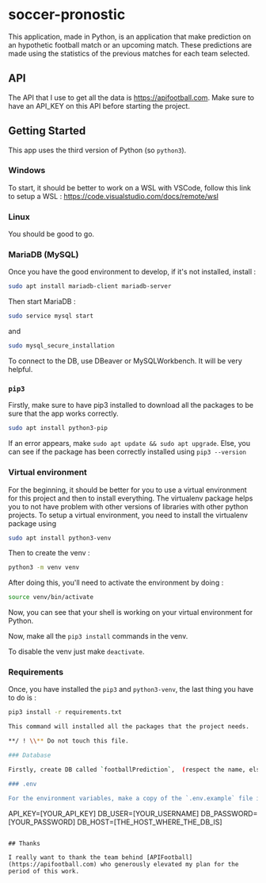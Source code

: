 # soccer-pronostic

This application, made in Python, is an application that make prediction on an hypothetic football match or an upcoming match. These predictions are made using the statistics of the previous matches for each team selected. 

## API

The API that I use to get all the data is https://apifootball.com. Make sure to have an API_KEY on this API before starting the project.

## Getting Started
This app uses the third version of Python (so `python3`).

### Windows 
To start, it should be better to work on a WSL with VSCode, follow this link to setup a WSL : https://code.visualstudio.com/docs/remote/wsl
### Linux
You should be good to go.

### MariaDB (MySQL)
Once you have the good environment to develop, if it's not installed, install :
```bash
sudo apt install mariadb-client mariadb-server
```
Then start MariaDB :
```bash
sudo service mysql start
```
and 
```bash
sudo mysql_secure_installation
```

To connect to the DB, use DBeaver or MySQLWorkbench. It will be very helpful.

### `pip3`

Firstly, make sure to have pip3 installed to download all the packages to be sure that the app works correctly.
```bash
sudo apt install python3-pip
```
If an error appears, make `sudo apt update && sudo apt upgrade`. Else, you can see if the package has been correctly installed using `pip3 --version`

### Virtual environment

For the beginning, it should be better for you to use a virtual environment for this project and then to install everything.
The virtualenv package helps you to not have problem with other versions of libraries with other python projects.
To setup a virtual environment, you need to install the virtualenv package using
```bash
sudo apt install python3-venv
```
Then to create the venv :
```bash
python3 -m venv venv
```
After doing this, you'll need to activate the environment by doing :
```bash
source venv/bin/activate
```
Now, you can see that your shell is working on your virtual environment for Python. 

Now, make all the `pip3 install` commands in the venv.

To disable the venv just make `deactivate`.

### Requirements

Once, you have installed the `pip3` and `python3-venv`, the last thing you have to do is :

```bash
pip3 install -r requirements.txt

This command will installed all the packages that the project needs.

**/ ! \\** Do not touch this file.

### Database

Firstly, create DB called `footballPrediction`,  (respect the name, else it won't work), then run the sql script which is located in `/lib/sql/db.sql`

### .env

For the environment variables, make a copy of the `.env.example` file in the root repository. Once, you have done it, include the `API_KEY` that you get in from [APIFootball](https://apifootball.com), the name of the user from the DB with his password, and the host.

```
API_KEY=[YOUR_API_KEY]
DB_USER=[YOUR_USERNAME]
DB_PASSWORD=[YOUR_PASSWORD]
DB_HOST=[THE_HOST_WHERE_THE_DB_IS]
```

## Thanks

I really want to thank the team behind [APIFootball](https://apifootball.com) who generously elevated my plan for the period of this work.

